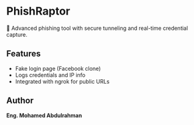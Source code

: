 # PhishRaptor

🦅 Advanced phishing tool with secure tunneling and real-time credential capture.

## Features
- Fake login page (Facebook clone)
- Logs credentials and IP info
- Integrated with ngrok for public URLs

## Author
**Eng. Mohamed Abdulrahman**  
